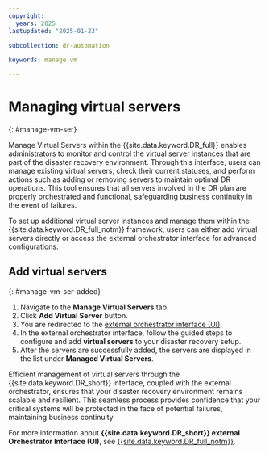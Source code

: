 ```yaml
---
copyright:
  years: 2025
lastupdated: "2025-01-23"

subcollection: dr-automation

keywords: manage vm

---
```


# Managing virtual servers
{: #manage-vm-ser}

Manage Virtual Servers within the {{site.data.keyword.DR_full}} enables administrators to monitor and control the virtual server instances that are part of the disaster recovery environment. Through this interface, users can manage existing virtual servers, check their current statuses, and perform actions such as adding or removing servers to maintain optimal DR operations. This tool ensures that all servers involved in the DR plan are properly orchestrated and functional, safeguarding business continuity in the event of failures.

To set up additional virtual server instances and manage them within the {{site.data.keyword.DR_full_notm}} framework, users can either add virtual servers directly or access the external orchestrator interface for advanced configurations.

## Add virtual servers
{: #manage-vm-ser-added}

1. Navigate to the **Manage Virtual Servers** tab.
2. Click **Add Virtual Server** button.
3. You are redirected to the [external orchestrator interface (UI)](https://10.32.150.93:3000/login?byCloud=true).
4. In the external orchestrator interface, follow the guided steps to configure and add **virtual servers** to your disaster recovery setup.
5. After the servers are successfully added, the servers are displayed in the list under **Managed Virtual Servers**.

Efficient management of virtual servers through the {{site.data.keyword.DR_short}} interface, coupled with the external orchestrator, ensures that your disaster recovery environment remains scalable and resilient. This seamless process provides confidence that your critical systems will be protected in the face of potential failures, maintaining business continuity.

For more information about **{{site.data.keyword.DR_short}} external Orchestrator Interface (UI)**, see [{{site.data.keyword.DR_full_notm}}](https://www.ibm.com/docs/en/vmrmdr).

